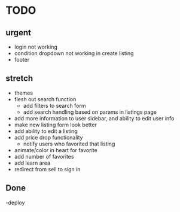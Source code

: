 # TODO

## urgent

- login not working
- condition dropdown not working in create listing
- footer

## stretch

- themes
- flesh out search function
  - add filters to search form
  - add search handling based on params in listings page
- add more information to user sidebar, and ability to edit user info
- make new listing form look better
- add ability to edit a listing
- add price drop functionality
  - notify users who favorited that listing
- animate/color in heart for favorite
- add number of favorites
- add learn area
- redirect from sell to sign in

## Done

-deploy
